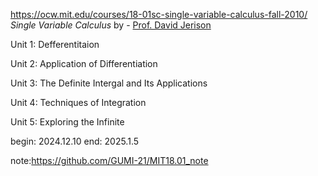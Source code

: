 https://ocw.mit.edu/courses/18-01sc-single-variable-calculus-fall-2010/
*Single Variable Calculus* by - [Prof. David Jerison](https://ocw.mit.edu/search/?q=Prof.+David+Jerison)

Unit 1: Defferentitaion

Unit 2: Application of Differentiation

Unit 3: The Definite Intergal and Its Applications

Unit 4: Techniques of Integration

Unit 5: Exploring the Infinite

begin: 2024.12.10  end: 2025.1.5

note:https://github.com/GUMI-21/MIT18.01_note
